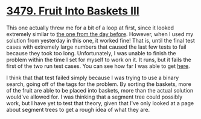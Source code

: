 # [3479. Fruit Into Baskets III](https://leetcode.com/problems/fruits-into-baskets-iii/description/?envType=daily-question&envId=2025-08-06)

This one actually threw me for a bit of a loop at first, since it looked extremely similar to [the one from the day before](../05/3477.fruit-into-baskets-ii.rs). However, when I used my solution from yesterday in this one, it worked fine! That is, until the final test cases with extremely large numbers that caused the last few tests to fail because they took too long. Unfortunately, I was unable to finish the problem within the time I set for myself to work on it. It runs, but it fails the first of the two run test cases. You can see how far I was able to get [here](./3479.fruit-into-baskets-iii.rs).

I think that that test failed simply because I was trying to use a binary search, going off of the tags for the problem. By sorting the baskets, more of the fruit are able to be placed into baskets, more than the actual solution would've allowed for. I was thinking that a segment tree could possibly work, but I have yet to test that theory, given that I've only looked at a page about segment trees to get a rough idea of what they are.
